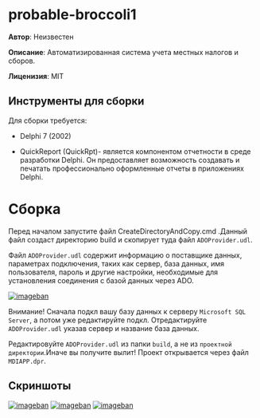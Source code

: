 # probable-broccoli1
**Автор**: Неизвестен

**Описание**:
Автоматизированная система учета местных налогов и сборов.

**Лиценизия**: MIT


## Инструменты для сборки 
Для сборки требуется:

* Delphi 7 (2002)

* QuickReport (QuickRpt)- является компонентом отчетности в среде разработки Delphi. Он предоставляет возможность создавать и печатать профессионально оформленные отчеты в приложениях Delphi.


# Сборка 

Перед началом запустите файл CreateDirectoryAndCopy.cmd .Данный файл создаст директорию build и скопирует туда файл `ADOProvider.udl`.



Файл `ADOProvider.udl` содержит информацию о поставщике данных, параметрах подключения, таких как сервер, база данных, имя пользователя, пароль и другие настройки, необходимые для установления соединения с базой данных через ADO.

[![imageban](https://i6.imageban.ru/thumbs/2023.06.08/8d6b0b4ca2c0687edcee7f8d7709037a.png)](https://imageban.ru/show/2023/06/08/8d6b0b4ca2c0687edcee7f8d7709037a/png)


Внимание! Сначала подкл вашу базу данных к серверу `Microsoft SQL Server`, а потом уже редактируйте подкл. Отредактируйте `ADOProvider.udl` указав сервер и название  база данных.

Редактировуйте `ADOProvider.udl` из папки `build`, а не из `проектной директории`.Иначе вы получите вылит!
Проект открывается через файл `MDIAPP.dpr`.



## Скриншоты
[![imageban](https://i1.imageban.ru/thumbs/2023.06.08/4ab2ea227b702dcc268e7fab39efd627.png)](https://imageban.ru/show/2023/06/08/4ab2ea227b702dcc268e7fab39efd627/png)
[![imageban](https://i4.imageban.ru/thumbs/2023.06.08/f2bc5299c75c3a95310ab1d13be45278.png)](https://imageban.ru/show/2023/06/08/f2bc5299c75c3a95310ab1d13be45278/png)
[![imageban](https://i5.imageban.ru/thumbs/2023.06.08/7629b49d02c72ad848c4ea3e6764adf6.png)](https://imageban.ru/show/2023/06/08/7629b49d02c72ad848c4ea3e6764adf6/png)

